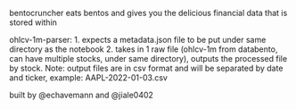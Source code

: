 bentocruncher eats bentos and gives you the delicious financial data that is stored within

ohlcv-1m-parser: 
    1. expects a metadata.json file to be put under same directory as the notebook
    2. takes in 1 raw file (ohlcv-1m from databento, can have multiple stocks, under same directory), outputs the processed file by stock.
        Note: output files are in csv format and will be separated by date and ticker, example: AAPL-2022-01-03.csv

built by @echavemann and @jiale0402
